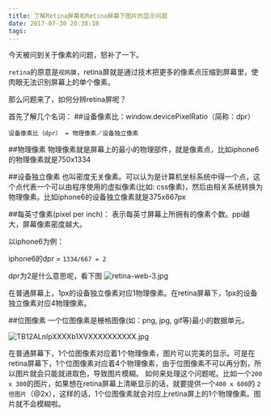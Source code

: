 ```yaml
---
title: 了解Retina屏幕和Retina屏幕下图片的显示问题
date: 2017-07-30 20:38:18
tags:
---
```

今天被问到关于像素的问题，怒补了一下。

   `retina`的原意是`视网膜`，retina屏就是通过技术把更多的像素点压缩到屏幕里，使肉眼无法识别屏幕上的单个像素。

那么问题来了，如何分辨retina屏呢？

<!--more-->

首先了解几个名词：
##设备像素比：window.devicePixelRatio（简称：dpr）

`设备像素比（dpr） = 物理像素／设备独立像素`

##物理像素
      物理像素就是屏幕上的最小的物理部件，就是像素点，比如iphone6的物理像素就是750x1334

##设备独立像素
  也叫密度无关像素。可以认为是计算机坐标系统中得一个点，这个点代表一个可以由程序使用的虚拟像素(比如: css像素)，然后由相关系统转换为物理像素。比如iphone6的设备独立像素就是375x667px

##每英寸像素(pixel per inch)：
  表示每英寸屏幕上所拥有的像素个数。ppi越大，屏幕像素密度越大。

以iphone6为例：

  iphone6的dpr = `1334/667 = 2`

dpr为2是什么意思呢，看下图
![retina-web-3.jpg](http://upload-images.jianshu.io/upload_images/1561693-79f539a68341caf7.jpg?imageMogr2/auto-orient/strip%7CimageView2/2/w/1240)

在普通屏幕上，1px的设备独立像素对应1物理像素。在retina屏幕下，1px的设备独立像素对应4物理像素。

##位图像素
  一个位图像素是栅格图像(如：png, jpg, gif等)最小的数据单元。

![TB12ALnIpXXXXb1XVXXXXXXXXXX.jpg](http://upload-images.jianshu.io/upload_images/1561693-fed262c4cabf8973.jpg?imageMogr2/auto-orient/strip%7CimageView2/2/w/1240)

在普通屏幕下，1个位图像素对应着1个物理像素，图片可以完美的显示。可是在retina屏幕下，1个位图像素对应着4个物理像素，由于位图像素不可以再分割，所以图片就会只能就进取色，导致图片模糊。
如何来处理这个问题呢。比如一个`200 x 300`的图片，如果想在retina屏幕上清晰显示的话，就要提供一个`400 x 600`的 `2倍图片`（@2x），这样的话，1个位图像素就会对应上retina屏上的1个物理像素。图片就不会模糊啦。